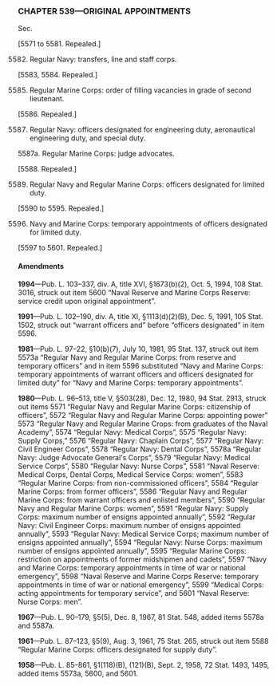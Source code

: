 ### **CHAPTER 539—ORIGINAL APPOINTMENTS** ###

Sec.

[5571 to 5581. Repealed.]

5582. Regular Navy: transfers, line and staff corps.

[5583, 5584. Repealed.]

5585. Regular Marine Corps: order of filling vacancies in grade of second lieutenant.

[5586. Repealed.]

5587. Regular Navy: officers designated for engineering duty, aeronautical engineering duty, and special duty.

5587a. Regular Marine Corps: judge advocates.

[5588. Repealed.]

5589. Regular Navy and Regular Marine Corps: officers designated for limited duty.

[5590 to 5595. Repealed.]

5596. Navy and Marine Corps: temporary appointments of officers designated for limited duty.

[5597 to 5601. Repealed.]

#### Amendments ####

**1994**—Pub. L. 103–337, div. A, title XVI, §1673(b)(2), Oct. 5, 1994, 108 Stat. 3016, struck out item 5600 “Naval Reserve and Marine Corps Reserve: service credit upon original appointment”.

**1991**—Pub. L. 102–190, div. A, title XI, §1113(d)(2)(B), Dec. 5, 1991, 105 Stat. 1502, struck out “warrant officers and” before “officers designated” in item 5596.

**1981**—Pub. L. 97–22, §10(b)(7), July 10, 1981, 95 Stat. 137, struck out item 5573a “Regular Navy and Regular Marine Corps: from reserve and temporary officers” and in item 5596 substituted “Navy and Marine Corps: temporary appointments of warrant officers and officers designated for limited duty” for “Navy and Marine Corps: temporary appointments”.

**1980**—Pub. L. 96–513, title V, §503(28), Dec. 12, 1980, 94 Stat. 2913, struck out items 5571 “Regular Navy and Regular Marine Corps: citizenship of officers”, 5572 “Regular Navy and Regular Marine Corps: appointing power” 5573 “Regular Navy and Regular Marine Crops: from graduates of the Naval Academy”, 5574 “Regular Navy: Medical Corps”, 5575 “Regular Navy: Supply Corps,” 5576 “Regular Navy: Chaplain Corps”, 5577 “Regular Navy: Civil Engineer Corps”, 5578 “Regular Navy: Dental Corps”, 5578a “Regular Navy: Judge Advocate General's Corps”, 5579 “Regular Navy: Medical Service Corps”, 5580 “Regular Navy: Nurse Corps”, 5581 “Naval Reserve: Medical Corps, Dental Corps, Medical Service Corps: women”, 5583 “Regular Marine Corps: from non-commissioned officers”, 5584 “Regular Marine Corps: from former officers”, 5586 “Regular Navy and Regular Marine Corps: from warrant officers and enlisted members”, 5590 “Regular Navy and Regular Marine Corps: women”, 5591 “Regular Navy: Supply Corps: maximum number of ensigns appointed annually”, 5592 “Regular Navy: Civil Engineer Corps: maximum number of ensigns appointed annually”, 5593 “Regular Navy: Medical Service Corps; maximum number of ensigns appointed annually”, 5594 “Regular Navy: Nurse Corps: maximum number of ensigns appointed annually”, 5595 “Regular Marine Corps: restriction on appointments of former midshipmen and cadets”, 5597 “Navy and Marine Corps: temporary appointments in time of war or national emergency”, 5598 “Naval Reserve and Marine Corps Reserve: temporary appointments in time of war or national emergency”, 5599 “Medical Corps: acting appointments for temporary service”, and 5601 “Naval Reserve: Nurse Corps: men”.

**1967**—Pub. L. 90–179, §5(5), Dec. 8, 1967, 81 Stat. 548, added items 5578a and 5587a.

**1961**—Pub. L. 87–123, §5(9), Aug. 3, 1961, 75 Stat. 265, struck out item 5588 “Regular Marine Corps: officers designated for supply duty”.

**1958**—Pub. L. 85–861, §1(118)(B), (121)(B), Sept. 2, 1958, 72 Stat. 1493, 1495, added items 5573a, 5600, and 5601.